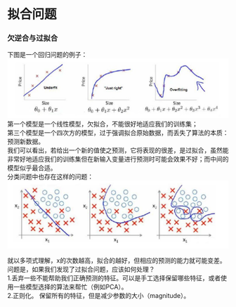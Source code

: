 # 拟合问题

### 欠逆合与过拟合   
下图是一个回归问题的例子：  
<img src="images/fitting-1.png" width="600px"/>  
第一个模型是一个线性模型，欠拟合，不能很好地适应我们的训练集；  
第三个模型是一个四次方的模型，过于强调拟合原始数据，而丢失了算法的本质：预测新数据。  
我们可以看出，若给出一个新的值使之预测，它将表现的很差，是过拟合，虽然能非常好地适应我们的训练集但在新输入变量进行预测时可能会效果不好；而中间的模型似乎最合适。  
分类问题中也存在这样的问题：  
<img src="images/fitting-2.png" width="600px"/>  

就以多项式理解，x的次数越高，拟合的越好，但相应的预测的能力就可能变差。
问题是，如果我们发现了过拟合问题，应该如何处理？  
1.丢弃一些不能帮助我们正确预测的特征。可以是手工选择保留哪些特征，或者使用一些模型选择的算法来帮忙（例如PCA）。  
2.正则化。 保留所有的特征，但是减少参数的大小（magnitude）。 